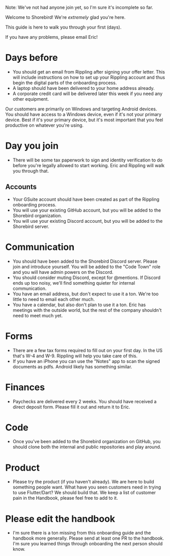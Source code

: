 Note: We've not had anyone join yet, so I'm sure it's incomplete so far.

Welcome to Shorebird!  We're *extremely* glad you're here.

This guide is here to walk you through your first (days).

If you have any problems, please email Eric!

# Days before
* You should get an email from Rippling after signing your offer letter.  This
will include instructions on how to set up your Rippling account and thus begin
the digital parts of the onboarding process.
* A laptop should have been delivered to your home address already.
* A corporate credit card will be delivered later this week if you need any
  other equipment.

Our customers are primarily on Windows and targeting Android devices.  You
should have access to a Windows device, even if it's not your primary device.
Best if it's your primary device, but it's most important that you feel
productive on whatever you're using.

# Day you join
* There will be some tax paperwork to sign and identity verification to do before
you're legally allowed to start working.  Eric and Rippling will walk you through that.

## Accounts

* Your GSuite account should have been created as part of the Rippling onboarding process.
* You will use your existing GitHub account, but you will be added to the
  Shorebird organization.
* You will use your existing Discord account, but you will be added to the
  Shorebird server.

# Communication

* You should have been added to the Shorebird Discord server.  Please join and
  introduce yourself.  You will be added to the "Code Town" role and you will
  have admin powers on the Discord.
* You should consider muting Discord, except for @mentions.  If Discord ends up
  too noisy, we'll find something quieter for internal communication.
* You have an email address, but don't expect to use it a ton.  We're too little
  to need to email each other much.
* You have a calendar, but also don't plan to use it a ton.  Eric has meetings
  with the outside world, but the rest of the company shouldn't need to meet
  much yet.

# Forms
* There are a few tax forms required to fill out on your first day.  In the US
  that's W-4 and W-9.  Rippling will help you take care of this.
* If you have an iPhone you can use the "Notes" app to scan the signed documents
  as pdfs.  Android likely has something similar.

# Finances
* Paychecks are delivered every 2 weeks.  You should have received a direct
  deposit form.  Please fill it out and return it to Eric.

# Code

* Once you've been added to the Shorebird organization on GitHub, you should
  clone both the internal and public repositories and play around.

# Product
* Please try the product (if you haven't already).  We are here to build
  something people want.  What have you seen customers need in trying to use
  Flutter/Dart?  We should build that.  We keep a list of customer pain in the
  Handbook, please feel free to add to it.

# Please edit the handbook
* I'm sure there is a ton missing from this onboarding guide and the handbook
  more generally.  Please send at least one PR to the handbook.  I'm sure you
  learned things through onboarding the next person should know.